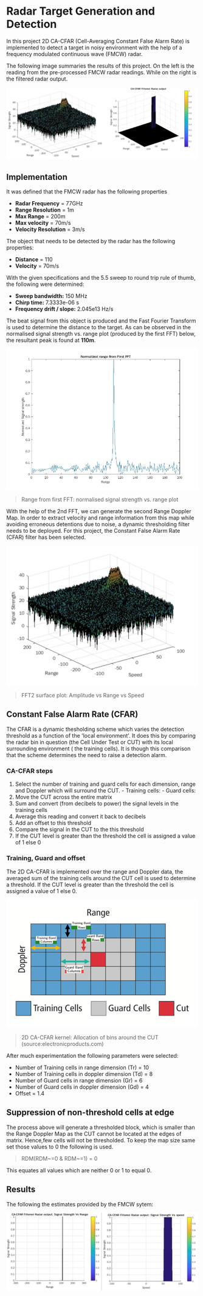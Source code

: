 # Radar Target Generation and Detection

In this project 2D CA-CFAR (Cell-Averaging Constant False Alarm Rate) is implemented to detect a target in noisy environment with the help of a frequency modulated continuous wave (FMCW) radar.

The following image summaries the results of this project. On the left is the reading from the pre-processed FMCW radar readings. While on the right is the filtered radar output.

![](./media/in_out.jpg)

## Implementation
It was defined that the FMCW radar has the following properties
- **Radar Frequency** = 77GHz
- **Range Resolution** = 1m
- **Max Range** = 200m
- **Max velocity** = 70m/s
- **Velocity Resolution** = 3m/s

The object that needs to be detected by the radar has the following properties:
- **Distance** = 110
- **Velocity** = 70m/s

With the given specifications and the 5.5 sweep to round trip rule of thumb, the following were determined:
-   **Sweep bandwidth:**  150 MHz
-   **Chirp time:**  7.3333e-06 s
-   **Frequency drift / slope:**  2.045e13 Hz/s

The beat signal from this object is produced and the Fast Fourier Transform is used to determine the distance to the target. As can be observed in the normalised signal strength vs. range plot (produced by the first FFT) below, the resultant peak is found at **110m**.

![](./media/Normalised_range_from_First_FFT.jpg)
>Range from first FFT: normalised signal strength vs. range plot  

With the help of the 2nd FFT, we can generate the second Range Doppler Map. In order to extract velocity and range information from this map while avoiding erroneous detentions due to noise, a dynamic thresholding filter needs to be deployed. For this project, the Constant False Alarm Rate (CFAR) filter has been selected.

![](./media/2D_FFT_Speed_Range_Sig.jpg)
>FFT2 surface plot: Amplitude vs Range vs Speed


##  Constant False Alarm Rate (CFAR)
The CFAR is a dynamic thesholding scheme which varies the detection threshold as a function of the 'local environment'.  It does this by comparing the radar bin in question (the Cell Under Test or CUT) with its local surrounding environment ( the training cells). It is though this comparison that the scheme determines the need to raise a detection alarm.

### CA-CFAR steps
1. Select the number of training and guard cells for each dimension, range and Doppler which will surround the CUT.
		- Training cells:
		- Guard cells:
2. Move the CUT across the entire matrix
3. Sum and convert (from decibels to power) the signal levels in the training cells
4. Average this reading and convert it back to decibels
5. Add an offset to this threshold
6. Compare the signal in the CUT to the this threshold
7. If the CUT level is greater than the threshold the cell is assigned a value of 1 else 0

### Training, Guard and offset

The 2D CA-CFAR is implemented over the range and Doppler data, the averaged sum of the training cells around the CUT cell is used to determine a threshold. If the CUT level is greater than the threshold the cell is assigned a value of 1 else 0.

![](./media/CFAR_Kernel.png)
> 2D CA-CFAR kernel: Allocation of bins around the CUT (source:electronicproducts.com)

After much experimentation the following parameters were selected:
-   Number of Training cells in range dimension (Tr) = 10
-   Number of Training cells in doppler dimension (Td) = 8
-   Number of Guard cells in range dimension (Gr) = 6
-   Number of Guard cells in doppler dimension (Gd) = 4
-   Offset = 1.4

## Suppression of non-threshold cells at edge
The process above will generate a thresholded block, which is smaller than the Range Doppler Map as the CUT cannot be located at the edges of matrix. Hence,few cells will not be thresholded. To keep the map size same set those values to 0 the following is used.

> RDM(RDM~=0 & RDM~=1) = 0

This equates all values which are neither 0 or 1 to equal 0.  

## Results
The following the estimates provided by the FMCW sytem:

![](./media/output_comparision.jpg)
